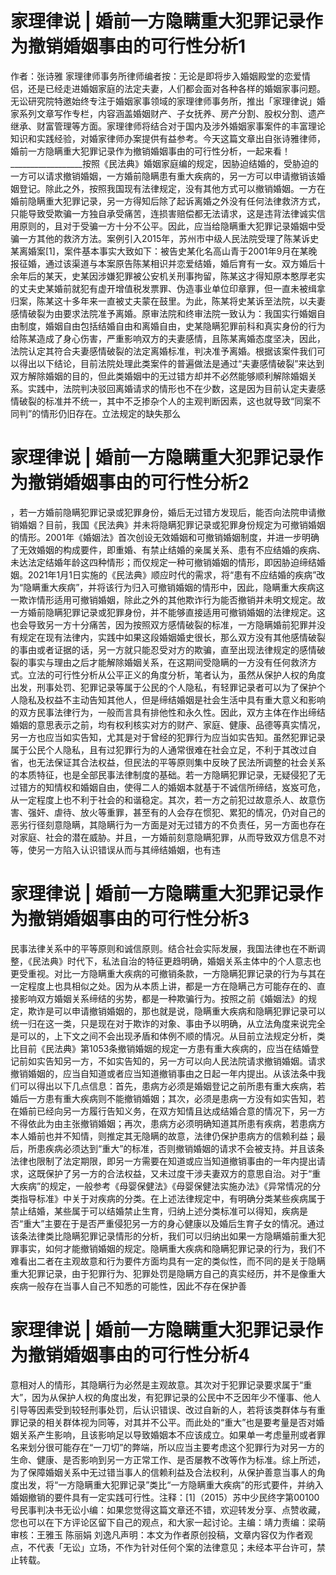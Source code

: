 # 家理律说 | 婚前一方隐瞒重大犯罪记录作为撤销婚姻事由的可行性分析1

作者：张诗雅 家理律师事务所律师编者按：无论是即将步入婚姻殿堂的恋爱情侣，还是已经走进婚姻家庭的法定夫妻，人们都会面对各种各样的婚姻家事问题。无讼研究院特邀始终专注于婚姻家事领域的家理律师事务所，推出「家理律说」婚家系列文章写作专栏，内容涵盖婚姻财产、子女抚养、房产分割、股权分割、遗产继承、财富管理等方面。家理律师将结合对于国内及涉外婚姻家事案件的丰富理论知识和实践经验，对婚家律师办案提供有益参考。今天这篇文章出自张诗雅律师，婚前一方隐瞒重大犯罪记录作为撤销婚姻事由的可行性分析，一起来看！__________________按照《民法典》婚姻家庭编的规定，因胁迫结婚的，受胁迫的一方可以请求撤销婚姻，一方婚前隐瞒患有重大疾病的，另一方可以申请撤销该婚姻登记。除此之外，按照我国现有法律规定，没有其他方式可以撤销婚姻。一方在婚前隐瞒重大犯罪记录，另一方得知后除了起诉离婚之外没有任何法律救济方式，只能导致受欺骗一方独自承受痛苦，连损害赔偿都无法请求，这是违背法律诚实信用原则的，且对于受骗一方十分不公平。因此，应当给隐瞒重大犯罪记录婚姻中受骗一方其他的救济方法。案例引入2015年，苏州市中级人民法院受理了陈某诉史某离婚案[1]，案件基本事实大致如下：被告史某化名高山青于2001年9月在某晚报征婚，通过该渠道与本案原告陈某相识并恋爱结婚，婚后育有一女。双方婚后十余年后的某天，史某因涉嫌犯罪被公安机关刑事拘留，陈某这才得知原本憨厚老实的丈夫史某婚前就犯有虚开增值税发票罪、伪造事业单位印章罪，但一直未被缉拿归案，陈某这十多年来一直被丈夫蒙在鼓里。为此，陈某将史某诉至法院，以夫妻感情破裂为由要求法院准予离婚。原审法院和终审法院一致认为：我国实行婚姻自由制度，婚姻自由包括结婚自由和离婚自由，史某隐瞒犯罪前科和真实身份的行为给陈某造成了身心伤害，严重影响双方的夫妻感情，且陈某离婚态度坚决，因此，法院认定其符合夫妻感情破裂的法定离婚标准，判决准予离婚。根据该案件我们可以得出以下结论，目前法院处理此类案件的普遍做法是通过“夫妻感情破裂”来达到双方解除婚姻的目的，但此类婚姻中的无过错方却并不必然能够顺利解除婚姻关系。实践中，法院判决驳回离婚请求的情形也不在少数，这是因为目前认定夫妻感情破裂的标准并不统一，其中不乏掺杂个人的主观判断因素，这也就导致“同案不同判”的情形仍旧存在。立法规定的缺失那么

# 家理律说 | 婚前一方隐瞒重大犯罪记录作为撤销婚姻事由的可行性分析2

，若一方婚前隐瞒犯罪记录或犯罪身份，婚后无过错方发现后，能否向法院申请撤销婚姻？目前，我国《民法典》并未将隐瞒犯罪记录或犯罪身份规定为可撤销婚姻的情形。2001年《婚姻法》首次创设无效婚姻和可撤销婚姻制度，并进一步明确了无效婚姻的构成要件，即重婚、有禁止结婚的亲属关系、患有不应结婚的疾病、未达法定结婚年龄这四种情形；而仅规定一种可撤销婚姻的情形，即因胁迫缔结婚姻。2021年1月1日实施的《民法典》顺应时代的需求，将“患有不应结婚的疾病”改为“隐瞒重大疾病”，并将该行为归入可撤销婚姻的情形中，因此，隐瞒重大疾病这一欺诈情形适用可撤销婚姻，除此之外的其他欺诈行为能否撤销并未明文规定。故一方婚前隐瞒犯罪记录或犯罪身份，并不能够直接适用可撤销婚姻的法律规定。这也会导致另一方十分痛苦，因为按照双方感情破裂的标准，一方隐瞒婚前犯罪并没有规定在现有法律内，实践中如果这段婚姻婚史很长，那么双方没有其他感情破裂的事由或者证据的话，另一方就只能忍受对方的欺骗，直至出现法律规定的感情破裂的事实与理由之后才能解除婚姻关系，在这期间受隐瞒的一方没有任何救济方式。立法的可行性分析从公平正义的角度分析，笔者认为，虽然从保护人权的角度出发，刑事处罚、犯罪记录等属于公民的个人隐私，有轻罪记录者可以为了保护个人隐私及权益不主动告知其他人，但是缔结婚姻是社会生活中具有重大意义和影响的双方民事法律行为，一般而言具有排他性和永久性。因此，双方主体在作出缔结婚姻的意思表示之前，均有权利核实对方的财产、家庭、健康、品德等真实情况，另一方也应当如实告知，尤其是对于曾经的犯罪行为应当如实告知。虽然犯罪记录属于公民个人隐私，且有过犯罪行为的人通常很难在社会立足，不利于其改过自省，也无法保证其合法权益，但民法的平等原则集中反映了民法所调整的社会关系的本质特征，也是全部民事法律制度的基础。若一方隐瞒犯罪记录，无疑侵犯了无过错方的知情权和婚姻自由，使得二人的婚姻本就基于不诚信所缔结，岌岌可危，从一定程度上也不利于社会的和谐稳定。其次，若一方之前犯过故意杀人、故意伤害、强奸、虐待、放火等重罪，甚至有的人会存在惯犯、累犯的情况，仍对自己的恶劣行径刻意隐瞒，其隐瞒行为一方面是对无过错方的不负责任，另一方面也存在对家庭、社会的潜在威胁。并且，一方婚前刻意隐瞒犯罪，从而导致双方信息不对等，使另一方陷入认识错误从而与其缔结婚姻，也有违

# 家理律说 | 婚前一方隐瞒重大犯罪记录作为撤销婚姻事由的可行性分析3

民事法律关系中的平等原则和诚信原则。结合社会实际发展，我国法律也在不断调整，《民法典》时代下，私法自治的特征更趋明确，婚姻关系主体中的个人意志也更受重视。对比一方隐瞒重大疾病的可撤销条款，一方隐瞒犯罪记录的行为与其在一定程度上也具相似之处。因为从本质上讲，都是一方在隐瞒己方可能存在的、直接影响双方婚姻关系缔结的劣势，都是一种欺骗行为。按照之前《婚姻法》的规定，欺诈是可以申请撤销婚姻的，那也就是说，隐瞒重大疾病和隐瞒犯罪记录可以统一归在这一类，只是现在对于欺诈的对象、事由予以明确，从立法角度来说完全是可以的，上下文之间不会出现矛盾和体例不顺的情况。从目前立法规定分析，类比目前《民法典》第1053条撤销婚姻的规定一方患有重大疾病的，应当在结婚登记前如实告知另一方，不如实告知的，另一方可以向人民法院请求撤销婚姻。请求撤销婚姻的，应当自知道或者应当知道撤销事由之日起一年内提出。从该法条中我们可以得出以下几点信息：首先，患病方必须是婚姻登记之前所患有重大疾病，若婚后一方患有重大疾病则不能撤销婚姻；其次，必须是患病一方没有如实告知，若在婚前已经向另一方履行告知义务，在双方知情且达成结婚合意的情况下，另一方不得依此为由主张撤销婚姻；再次，患病方必须明确知道其所患有疾病，若患病方本人婚前也并不知情，则推定其无隐瞒的故意，法律仍保护患病方的信赖利益；最后，所患疾病必须达到“重大”的标准，否则撤销婚姻的请求不会被支持。并且该条法律也限制了法定期限，即另一方需要在知道或应当知道撤销事由的一年内提出请求，这既保护了另一方的合法权益，又未过度干涉夫妻双方的意思自治。对于“重大疾病”的规定，一般参考《母婴保健法》《母婴保健法实施办法》《异常情况的分类指导标准》中关于对疾病的分类。在上述法律规定中，有明确分类某些疾病属于禁止结婚，某些属于可以结婚禁止生育，归纳上述分类标准可以得知，疾病是否“重大”主要在于是否严重侵犯另一方的身心健康以及婚后生育子女的情况。通过该条法律类比隐瞒犯罪记录情形的分析，我们可以归纳出如果一方隐瞒婚前重大犯罪事实，如何才能撤销婚姻的规定。隐瞒重大疾病和隐瞒犯罪记录的行为，我们不难看出二者在主观故意和行为要件方面均具有一定的类似性，而不同的是关于隐瞒重大犯罪记录，由于犯罪行为、犯罪处罚是隐瞒方自己的真实经历，并不是像重大疾病一般存在当事人自己不知悉的可能性，因此不存在保护善

# 家理律说 | 婚前一方隐瞒重大犯罪记录作为撤销婚姻事由的可行性分析4

意相对人的情形，其隐瞒行为必然是主观故意。其次对于犯罪记录要求属于“重大”，因为从保护人权的角度出发，有犯罪记录的公民中不乏因年少不懂事、他人引导等因素受到较轻刑事处罚，后认识错误、改过自新的人，若将该类群体与有重罪记录的相关群体视为同等，对其并不公平。而此处的“重大”也是要考量是否对婚姻关系产生影响，且该影响足以导致婚姻本不应该成立。如果单一考虑量刑或者罪名来划分很可能存在“一刀切”的弊端，所以应当主要考虑这个犯罪行为对另一方的生命、健康、是否影响到另一方正常工作、是否屡教不改等作为标准。综上所述，为了保障婚姻关系中无过错当事人的信赖利益及合法权利，从保护善意当事人的角度出发，将“一方隐瞒重大犯罪记录”类比“一方隐瞒重大疾病”的形式要件，并纳入婚姻撤销的要件具有一定实践可行性。注释：[1]（2015）苏中少民终字第00100号民事判决书无讼小编：如果您觉得这篇文章还不错，欢迎转发分享、点赞收藏，您也可以在下方评论区留下自己的观点，和大家一起讨论。主编：靖力责编：梁萌审核：王雅玉 陈丽娟 刘逸凡声明：本文为作者原创投稿，文章内容仅为作者观点，不代表「无讼」立场，不作为针对任何个案的法律意见；未经本平台许可，禁止转载。

